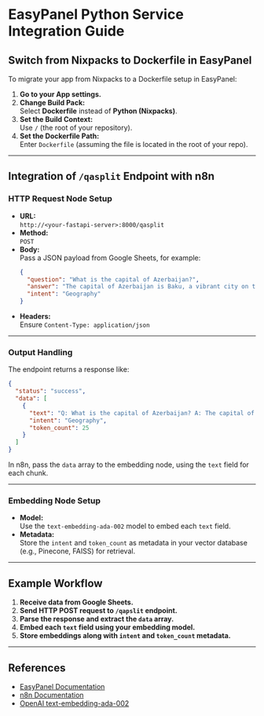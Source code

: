 # EasyPanel Python Service Integration Guide

## Switch from Nixpacks to Dockerfile in EasyPanel

To migrate your app from Nixpacks to a Dockerfile setup in EasyPanel:

1. **Go to your App settings.**
2. **Change Build Pack:**  
   Select **Dockerfile** instead of **Python (Nixpacks)**.
3. **Set the Build Context:**  
   Use `/` (the root of your repository).
4. **Set the Dockerfile Path:**  
   Enter `Dockerfile` (assuming the file is located in the root of your repo).

---

## Integration of `/qasplit` Endpoint with n8n

### HTTP Request Node Setup

- **URL:**  
  `http://<your-fastapi-server>:8000/qasplit`
- **Method:**  
  `POST`
- **Body:**  
  Pass a JSON payload from Google Sheets, for example:
  ```json
  {
    "question": "What is the capital of Azerbaijan?",
    "answer": "The capital of Azerbaijan is Baku, a vibrant city on the Caspian Sea.",
    "intent": "Geography"
  }
  ```
- **Headers:**  
  Ensure `Content-Type: application/json`

---

### Output Handling

The endpoint returns a response like:
```json
{
  "status": "success",
  "data": [
    {
      "text": "Q: What is the capital of Azerbaijan? A: The capital of Azerbaijan is Baku, a vibrant city on the Caspian Sea.",
      "intent": "Geography",
      "token_count": 25
    }
  ]
}
```

In n8n, pass the `data` array to the embedding node, using the `text` field for each chunk.

---

### Embedding Node Setup

- **Model:**  
  Use the `text-embedding-ada-002` model to embed each `text` field.
- **Metadata:**  
  Store the `intent` and `token_count` as metadata in your vector database (e.g., Pinecone, FAISS) for retrieval.

---

## Example Workflow

1. **Receive data from Google Sheets.**
2. **Send HTTP POST request to `/qapslit` endpoint.**
3. **Parse the response and extract the `data` array.**
4. **Embed each `text` field using your embedding model.**
5. **Store embeddings along with `intent` and `token_count` metadata.**

---

## References

- [EasyPanel Documentation](https://easypanel.io/docs/)
- [n8n Documentation](https://docs.n8n.io/)
- [OpenAI text-embedding-ada-002](https://platform.openai.com/docs/guides/embeddings)
